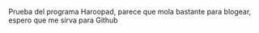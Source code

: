 Prueba del programa Haroopad, parece que mola bastante para blogear, espero que me sirva para Github